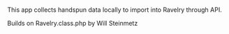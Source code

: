 
#
This app collects handspun data locally to import into Ravelry through API.

Builds on Ravelry.class.php by Will Steinmetz